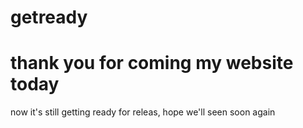 # getready
<h1>thank you for coming my website today</h1>
<p> now it's still getting ready for releas, hope we'll seen soon again</p>

